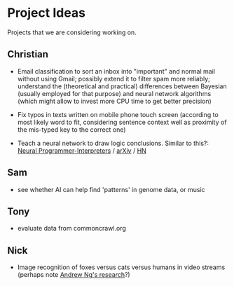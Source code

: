 # Project Ideas

Projects that we are considering working on.

## Christian

   * Email classification to sort an inbox into "important" and normal
mail without using Gmail; possibly extend it to filter spam more
reliably; understand the (theoretical and practical) differences
between Bayesian (usually employed for that purpose) and neural
network algorithms (which might allow to invest more CPU time to get
better precision)

   * Fix typos in texts written on mobile phone touch screen (according to most likely word to fit, considering sentence context well as proximity of the mis-typed key to the correct one)

   * Teach a neural network to draw logic conclusions. Similar to this?: [Neural Programmer-Interpreters](http://www-personal.umich.edu/~reedscot/iclr_project.html) / [arXiv](http://arxiv.org/abs/1511.06279) / [HN](https://news.ycombinator.com/item?id=11617971)

## Sam

   * see whether AI can help find 'patterns' in genome data, or music

## Tony

   * evaluate data from commoncrawl.org

## Nick

   * Image recognition of foxes versus cats versus humans in video streams 
     (perhaps note [Andrew Ng's research](People.md)?)


